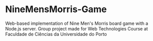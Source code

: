 # NineMensMorris-Game
Web-based implementation of Nine Men's Morris board game with a Node.js server.
Group project made for Web Technologies Course at Faculdade de Ciências da Universidade do Porto
